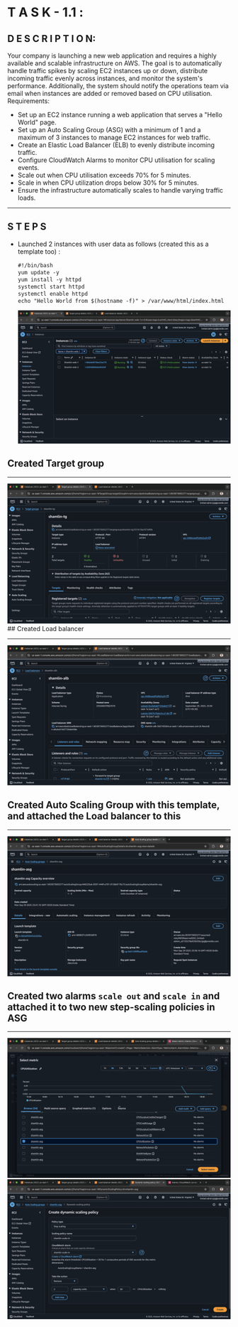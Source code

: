 # T A S K - 1.1 :

## D E S C R I P T I O N:

Your company is launching a new web application and requires a highly available and scalable infrastructure on AWS. 
The goal is to automatically handle traffic spikes by scaling EC2 instances up or down, distribute incoming traffic evenly across instances, and monitor the system's performance. Additionally, the system should notify the operations team via email when instances are added or removed based on CPU utilisation. Requirements:

  - Set up an EC2 instance running a web application that serves a "Hello World" page.
  - Set up an Auto Scaling Group (ASG) with a minimum of 1 and a maximum of 3 instances to manage EC2 instances for web traffic.
  - Create an Elastic Load Balancer (ELB) to evenly distribute incoming traffic.
  - Configure CloudWatch Alarms to monitor CPU utilisation for scaling events.
  - Scale out when CPU utilisation exceeds 70% for 5 minutes.
  - Scale in when CPU utilization drops below 30% for 5 minutes.
  - Ensure the infrastructure automatically scales to handle varying traffic loads.

<hr />

## S T E P S 
  - Launched 2 instances with user data as follows (created this as a template too) :
    ```
    #!/bin/bash
    yum update -y
    yum install -y httpd
    systemctl start httpd
    systemctl enable httpd
    echo "Hello World from $(hostname -f)" > /var/www/html/index.html

    ```
    <img src="https://github.com/Shamlin-Presidio/AWS_Training/blob/main/Day9/EC2.png" />
  ## Created Target group 
  <hr />
    <img src="https://github.com/Shamlin-Presidio/AWS_Training/blob/main/Day9/TargetGroup.png" />
  ## Created Load balancer
  <hr />
    <img src="https://github.com/Shamlin-Presidio/AWS_Training/blob/main/Day9/ALB.png" />
    
  ## Created Auto Scaling Group with this template, and attached the Load balancer to this
  <hr />
    <img src="https://github.com/Shamlin-Presidio/AWS_Training/blob/main/Day9/ASG.png" />
    
  ## Created two alarms `scale out` and `scale in` and attached it to two new **step-scaling** policies in **ASG**
  <hr />
    <img src="https://github.com/Shamlin-Presidio/AWS_Training/blob/main/Day9/Choosing%20CPU%20Utilization.png" />
    <img src="https://github.com/Shamlin-Presidio/AWS_Training/blob/main/Day9/Policy%20in%20ASG.png" />
